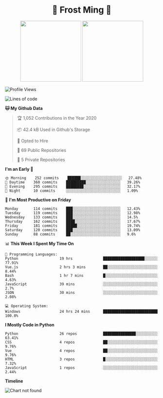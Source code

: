 <h1 align="center">🦄 Frost Ming 🐍</h1>

<p align="center">
  <img height="200" src="https://github-readme-stats.vercel.app/api?username=frostming&show_icons=true&theme=dracula&include_all_commits=true" />
  <img height="200" src="https://github-readme-stats.vercel.app/api/top-langs/?username=frostming&theme=dracula&show_icons=true" />
</p>

<!--START_SECTION:waka-->
![Profile Views](http://img.shields.io/badge/Profile%20Views-25-blue)

![Lines of code](https://img.shields.io/badge/From%20Hello%20World%20I%27ve%20Written-12.2%20million%20lines%20of%20code-blue)

**🐱 My Github Data** 

> 🏆 1,052 Contributions in the Year 2020
 > 
> 📦 42.4 kB Used in Github's Storage 
 > 
> 💼 Opted to Hire
 > 
> 📜 69 Public Repositories
 > 
> 🔑 5 Private Repositories 

**I'm an Early 🐤** 

```text
🌞 Morning    252 commits    ██████░░░░░░░░░░░░░░░░░░░   27.48% 
🌆 Daytime    360 commits    █████████░░░░░░░░░░░░░░░░   39.26% 
🌃 Evening    295 commits    ████████░░░░░░░░░░░░░░░░░   32.17% 
🌙 Night      10 commits     ░░░░░░░░░░░░░░░░░░░░░░░░░   1.09%

```
📅 **I'm Most Productive on Friday** 

```text
Monday       114 commits    ███░░░░░░░░░░░░░░░░░░░░░░   12.43% 
Tuesday      119 commits    ███░░░░░░░░░░░░░░░░░░░░░░   12.98% 
Wednesday    133 commits    ███░░░░░░░░░░░░░░░░░░░░░░   14.5% 
Thursday     162 commits    ████░░░░░░░░░░░░░░░░░░░░░   17.67% 
Friday       181 commits    █████░░░░░░░░░░░░░░░░░░░░   19.74% 
Saturday     120 commits    ███░░░░░░░░░░░░░░░░░░░░░░   13.09% 
Sunday       88 commits     ██░░░░░░░░░░░░░░░░░░░░░░░   9.6%

```


📊 **This Week I Spent My Time On** 

```text
💬 Programming Languages: 
Python                   19 hrs              ███████████████████░░░░░░   77.91% 
Vue.js                   2 hrs 3 mins        ██░░░░░░░░░░░░░░░░░░░░░░░   8.44% 
Bash                     1 hr 7 mins         █░░░░░░░░░░░░░░░░░░░░░░░░   4.63% 
JavaScript               39 mins             ░░░░░░░░░░░░░░░░░░░░░░░░░   2.7% 
JSON                     30 mins             ░░░░░░░░░░░░░░░░░░░░░░░░░   2.08%

💻 Operating System: 
Windows                  24 hrs 24 mins      █████████████████████████   100.0%

```

**I Mostly Code in Python** 

```text
Python                   26 repos            ███████████████░░░░░░░░░░   63.41% 
CSS                      4 repos             ██░░░░░░░░░░░░░░░░░░░░░░░   9.76% 
Vue                      4 repos             ██░░░░░░░░░░░░░░░░░░░░░░░   9.76% 
HTML                     3 repos             █░░░░░░░░░░░░░░░░░░░░░░░░   7.32% 
JavaScript               1 repos             ░░░░░░░░░░░░░░░░░░░░░░░░░   2.44%

```


**Timeline**

![Chart not found](https://github.com/frostming/frostming/blob/master/charts/bar_graph.png) 


<!--END_SECTION:waka-->
